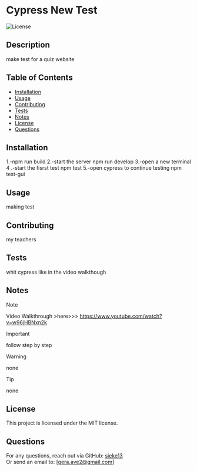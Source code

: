 
# Cypress New Test

![License](https://badgen.net/badge/license/MIT/blue)

## Description
make test for a quiz website

## Table of Contents
- [Installation](#installation)
- [Usage](#usage)
- [Contributing](#contributing)
- [Tests](#tests)
- [Notes](#notes)
- [License](#license)
- [Questions](#questions)

## Installation
1.-npm run build 2.-start the server npm run develop 3.-open a new terminal 4 .-start the fisrst test  npm test 5.-open cypress to continue testing npm test-gui

## Usage
making test

## Contributing
my teachers

## Tests
whit cypress like in the video walkthough

## Notes

> [!NOTE]
> Video Walkthrough >here>>> https://www.youtube.com/watch?v=w96jHBNxn2k

> [!IMPORTANT]
> follow step by step

> [!WARNING]
> none

> [!TIP]
> none

## License
This project is licensed under the MIT license.

## Questions
For any questions, reach out via GitHub: [sieke13](https://github.com/sieke13)  
Or send an email to: [gera.ave2@gmail.com]
